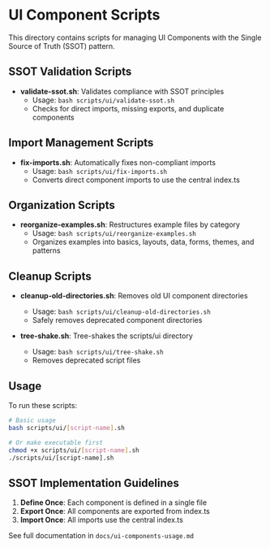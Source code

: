 # UI Component Scripts

This directory contains scripts for managing UI Components with the Single Source of Truth (SSOT) pattern.

## SSOT Validation Scripts

- **validate-ssot.sh**: Validates compliance with SSOT principles
  - Usage: `bash scripts/ui/validate-ssot.sh`
  - Checks for direct imports, missing exports, and duplicate components

## Import Management Scripts

- **fix-imports.sh**: Automatically fixes non-compliant imports
  - Usage: `bash scripts/ui/fix-imports.sh`
  - Converts direct component imports to use the central index.ts

## Organization Scripts

- **reorganize-examples.sh**: Restructures example files by category
  - Usage: `bash scripts/ui/reorganize-examples.sh`
  - Organizes examples into basics, layouts, data, forms, themes, and patterns

## Cleanup Scripts

- **cleanup-old-directories.sh**: Removes old UI component directories

  - Usage: `bash scripts/ui/cleanup-old-directories.sh`
  - Safely removes deprecated component directories

- **tree-shake.sh**: Tree-shakes the scripts/ui directory
  - Usage: `bash scripts/ui/tree-shake.sh`
  - Removes deprecated script files

## Usage

To run these scripts:

```bash
# Basic usage
bash scripts/ui/[script-name].sh

# Or make executable first
chmod +x scripts/ui/[script-name].sh
./scripts/ui/[script-name].sh
```

## SSOT Implementation Guidelines

1. **Define Once**: Each component is defined in a single file
2. **Export Once**: All components are exported from index.ts
3. **Import Once**: All imports use the central index.ts

See full documentation in `docs/ui-components-usage.md`
